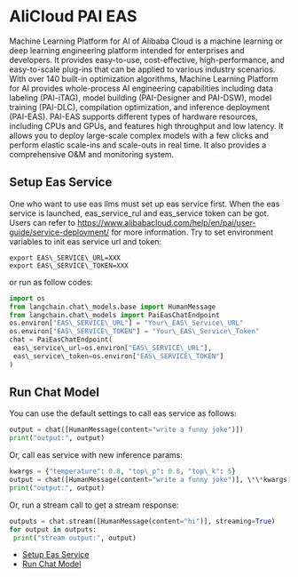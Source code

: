 # AliCloud PAI EAS

Machine Learning Platform for AI of Alibaba Cloud is a machine learning or deep learning engineering platform intended for enterprises and developers. It provides easy-to-use, cost-effective, high-performance, and easy-to-scale plug-ins that can be applied to various industry scenarios. With over 140 built-in optimization algorithms, Machine Learning Platform for AI provides whole-process AI engineering capabilities including data labeling (PAI-iTAG), model building (PAI-Designer and PAI-DSW), model training (PAI-DLC), compilation optimization, and inference deployment (PAI-EAS). PAI-EAS supports different types of hardware resources, including CPUs and GPUs, and features high throughput and low latency. It allows you to deploy large-scale complex models with a few clicks and perform elastic scale-ins and scale-outs in real time. It also provides a comprehensive O&M and monitoring system.

## Setup Eas Service[​](#setup-eas-service "Direct link to Setup Eas Service")

One who want to use eas llms must set up eas service first. When the eas service is launched, eas_service_rul and eas_service token can be got. Users can refer to <https://www.alibabacloud.com/help/en/pai/user-guide/service-deployment/> for more information. Try to set environment variables to init eas service url and token:

```base
export EAS\_SERVICE\_URL=XXX  
export EAS\_SERVICE\_TOKEN=XXX  

```

or run as follow codes:

```python
import os  
from langchain.chat\_models.base import HumanMessage  
from langchain.chat\_models import PaiEasChatEndpoint  
os.environ["EAS\_SERVICE\_URL"] = "Your\_EAS\_Service\_URL"  
os.environ["EAS\_SERVICE\_TOKEN"] = "Your\_EAS\_Service\_Token"  
chat = PaiEasChatEndpoint(  
 eas\_service\_url=os.environ["EAS\_SERVICE\_URL"],   
 eas\_service\_token=os.environ["EAS\_SERVICE\_TOKEN"]  
)  

```

## Run Chat Model[​](#run-chat-model "Direct link to Run Chat Model")

You can use the default settings to call eas service as follows:

```python
output = chat([HumanMessage(content="write a funny joke")])  
print("output:", output)  

```

Or, call eas service with new inference params:

```python
kwargs = {"temperature": 0.8, "top\_p": 0.8, "top\_k": 5}  
output = chat([HumanMessage(content="write a funny joke")], \*\*kwargs)  
print("output:", output)  

```

Or, run a stream call to get a stream response:

```python
outputs = chat.stream([HumanMessage(content="hi")], streaming=True)  
for output in outputs:  
 print("stream output:", output)  

```

- [Setup Eas Service](#setup-eas-service)
- [Run Chat Model](#run-chat-model)
